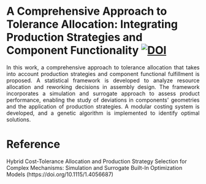 # A Comprehensive Approach to Tolerance Allocation: Integrating Production Strategies and Component Functionality <a href="https://zenodo.org/badge/latestdoi/626059865"><img src="https://zenodo.org/badge/626059865.svg" alt="DOI"></a>


<p align="justify">
In this work, a comprehensive approach to tolerance allocation that takes into account production strategies and component functional fulfillment is proposed. A statistical framework is developed to analyze resource allocation and reworking decisions in assembly design. The framework incorporates a simulation and surrogate approach to assess product performance, enabling the study of deviations in components' geometries and the application of production strategies. A modular costing system is developed, and a genetic algorithm is implemented to identify optimal solutions.</p>

<h1>Reference </h1>
Hybrid Cost-Tolerance Allocation and Production Strategy Selection for Complex Mechanisms: Simulation and Surrogate Built-In Optimization Models (https://doi.org/10.1115/1.4056687)
